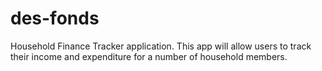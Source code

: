 # des-fonds
Household Finance Tracker application. This app will allow users to track their income and expenditure for a number of household members.

